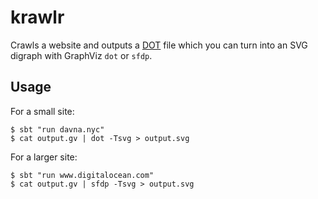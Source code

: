 # krawlr

Crawls a website and outputs a [DOT](http://en.wikipedia.org/wiki/DOT_%28graph_description_language%29) file which you can turn into an SVG digraph with GraphViz `dot` or `sfdp`. 

## Usage

For a small site:
```
$ sbt "run davna.nyc"
$ cat output.gv | dot -Tsvg > output.svg
```

For a larger site:
```
$ sbt "run www.digitalocean.com"
$ cat output.gv | sfdp -Tsvg > output.svg
```
